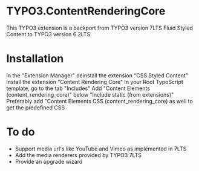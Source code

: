 # TYPO3.ContentRenderingCore

This TYPO3 extension is a backport from TYPO3 version 7LTS Fluid Styled Content to TYPO3 version 6.2LTS

Installation
============

In the "Extension Manager" deinstall the extension "CSS Styled Content"
Install the extension "Content Rendering Core"
In your Root TypoScript template, go to the tab "Includes"
Add "Content Elements (content_rendering_core)" below "Include static (from extensions)"
Preferably add "Content Elements CSS (content_rendering_core) as well to get the predefined CSS

To do
=====

* Support media url's like YouTube and Vimeo as implemented in 7LTS
* Add the media renderers provided by TYPO3 7LTS
* Provide an upgrade wizard
